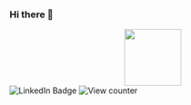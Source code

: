 ### Hi there 👋

<!--
**Byron1001/Byron1001** is a ✨ _special_ ✨ repository because its `README.md` (this file) appears on your GitHub profile.

Here are some ideas to get you started:

- 🔭 I’m currently working on ...
- 🌱 I’m currently learning ...
- 👯 I’m looking to collaborate on ...
- 🤔 I’m looking for help with ...
- 💬 Ask me about ...
- 📫 How to reach me: ...
- 😄 Pronouns: ...
- ⚡ Fun fact: ...
-->
<div id="header" align="center"><img src="https://wallpaperaccess.com/full/1614782.jpg" width="100">
</div>

<div id="badge>

<a>
<img src="https://img.shields.io/twitter/url?color=black&label=byron_neaw&logo=Twitter&style=social&url=https%3A%2F%2Ftwitter.com%2Fbyron_neaw" alt="Twitter Badge">
</a>

<a>
<img src="https://img.shields.io/twitter/url?color=Black&label=Neaw%20%28Byron%29%20Aik%20Ka&logo=LinkedIn&logoColor=White&style=social&url=https%3A%2F%2Fwww.linkedin.com%2Fin%2Fneaw-aik-ka102802%2F" alt="LinkedIn Badge">
</a>

<img src="https://komarev.com/ghpvc/?username=byron1001&style=for-the-badge&color=lightgray" alt="View counter">

</div>